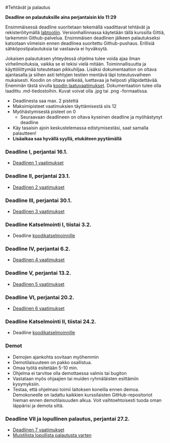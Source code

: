 ﻿#Tehtävät ja palautus

**Deadline on palautuksille aina perjantaisin klo 11:29**

Ensimmäisessä deadline suoritetaan tekemällä vaadittavat tehtävät ja rekisteröitymällä [labtooliin](http://tktl-labtool.herokuapp.com/register). Versionhallinnassa käytetään tällä kurssilla Gittiä, tarkemmin Github-palvelua. Ensimmäisen deadlinen jälkeen palautukseksi katsotaan viimeisin ennen deadlinea suoritettu Github-pushaus. Erillisiä sähköpostipalautuksia tai vastaavia ei hyväksytä.

Jokaisen palautuksen yhteydessä ohjelma tulee voida ajaa ilman virheilmoituksia, vaikka se ei tekisi vielä mitään. Toiminnallisuutta ja käyttöliittymää toteutetaan pikkuhiljaa. Lisäksi dokumentaation  on oltava ajantasalla ja siihen asti tehtyjen testien mentävä läpi toteutusvaiheen mukaisesti. Koodin on oltava selkeää, luettavaa ja helposti ylläpidettävää. Enemmän tästä sivulla [koodin laatuvaatimukset](Koodin-laatuvaatimukset.md). Dokumentaation tulee olla laadittu .md-tiedostoihin. Kuvat voivat olla .jpg tai .png -formaatissa.

* Deadlinesta saa max. 2 pistettä
* Maksimipisteet vaatimuksien täyttämisestä siis 12
* Myöhästymisestä pisteet on 0
  * Seuraavaan deadlineen on oltava kyseinen deadline ja myöhästynyt deadline
* Käy tasaisin ajoin keskustelemassa edistymisestäsi, saat samalla palautteen!
* **Lisäaikaa saa hyvällä syyllä, etukäteen pyytämällä**

### Deadline I, perjantai 16.1.
* [Deadlinen 1 vaatimukset](Deadline-1.md)

### Deadline II, perjantai 23.1.
* [Deadlinen 2 vaatimukset](Deadline-2.md)

### Deadline III, perjantai 30.1.
* [Deadlinen 3 vaatimukset](Deadline-3.md)

### Deadline Katselmointi I, tiistai 3.2.
* Deadline [koodikatselmoinnille](Koodikatselmointi.md)

### Deadline IV, perjantai 6.2.
* [Deadlinen 4 vaatimukset](Deadline-4.md)

### Deadline V, perjantai 13.2.
* [Deadlinen 5 vaatimukset](Deadline-5.md)

### Deadline VI, perjantai 20.2.
* [Deadlinen 6 vaatimukset](Deadline-6.md)

### Deadline Katselmointi II, tiistai 24.2.
* Deadline [koodikatselmoinnille](Koodikatselmointi.md)

### Demot

* Demojen ajankohta sovitaan myöhemmin
* Demotilaisuuteen on pakko osallistua.
* Omaa työtä esitetään 5-10 min. 
* Ohjelma ei tarvitse olla demottaessa valmis tai bugiton
* Vastataan myös ohjaajien tai muiden ryhmäläisten esittämiin kysymyksiin.
* Testaa, että ohjelmasi toimii laitoksen koneilla ennen demoa. Demokoneelle on ladattu kaikkien kurssilaisten GitHub-repositoriot hieman ennen demotilaisuuden alkua. Voit vaihtoehtoisesti tuoda oman läppärisi ja demota siltä.

### Deadline VII ja lopullinen palautus, perjantai 27.2.
* [Deadlinen 7 vaatimukset](Deadline-7.md)
* [Muistilista lopullista palautusta varten](Muistilista.md)
